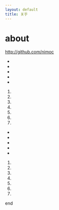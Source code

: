 ```yaml
---
layout: default 
title: 关于
---
```


# about

http://github.com/nimoc

-
-
-
-
-


1. 
1. 
1. 
1. 
1. 
1. 
1. 


-
-
-
-
-


1. 
1. 
1. 
1. 
1. 
1. 
1.
 
end
